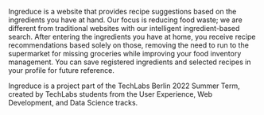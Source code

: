 Ingreduce is a website that provides recipe suggestions based on the ingredients you have at hand. Our focus is reducing food waste; we are different from traditional websites with our intelligent ingredient-based search. After entering the ingredients you have at home, you receive recipe recommendations based solely on those, removing the need to run to the supermarket for missing groceries while improving your food inventory management. You can save registered ingredients and selected recipes in your profile for future reference. ​

Ingreduce is a project part of the TechLabs Berlin 2022 Summer Term, created by TechLabs students from the User Experience, Web Development, and Data Science tracks.
